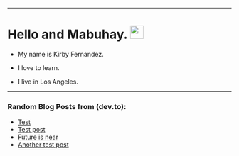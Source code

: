 
<img src="https://komarev.com/ghpvc/?username=kirbygit&style=flat-square&color=blue" alt=""/>

---
<h1>
  Hello and Mabuhay.
  <img src="https://media.giphy.com/media/hvRJCLFzcasrR4ia7z/giphy.gif" width="30px"/>
</h1>

- My name is Kirby Fernandez.

- I love to learn.

- I live in Los Angeles.

---

### Random Blog Posts from (dev.to):
<!-- BLOG-POST-LIST:START -->
- [Test](https://dev.to/ben/test-5cj6)
- [Test post](https://dev.to/ben/test-post-31k2)
- [Future is near](https://dev.to/ben/future-is-near-3efj)
- [Another test post](https://dev.to/ben/another-test-post-2o9)
<!-- BLOG-POST-LIST:END -->
